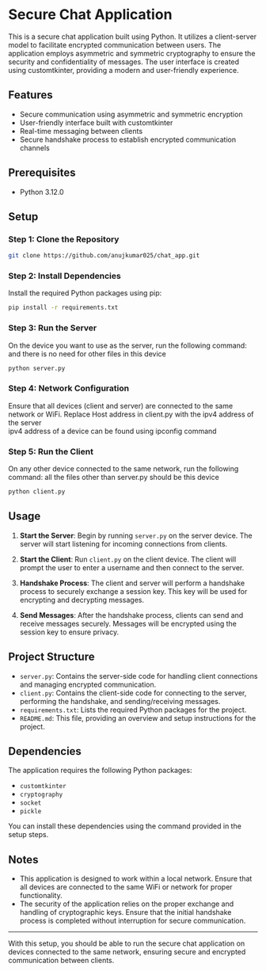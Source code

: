 # Secure Chat Application

This is a secure chat application built using Python. It utilizes a client-server model to facilitate encrypted communication between users. The application employs asymmetric and symmetric cryptography to ensure the security and confidentiality of messages. The user interface is created using customtkinter, providing a modern and user-friendly experience.

## Features

- Secure communication using asymmetric and symmetric encryption
- User-friendly interface built with customtkinter
- Real-time messaging between clients
- Secure handshake process to establish encrypted communication channels

## Prerequisites

- Python 3.12.0

## Setup

### Step 1: Clone the Repository

```bash
git clone https://github.com/anujkumar025/chat_app.git
```

### Step 2: Install Dependencies

Install the required Python packages using pip:

```bash
pip install -r requirements.txt
```

### Step 3: Run the Server

On the device you want to use as the server, run the following command:
and there is no need for other files in this device

```bash
python server.py
```

### Step 4: Network Configuration

Ensure that all devices (client and server) are connected to the same network or WiFi.
Replace Host address in client.py with the ipv4 address of the server  
ipv4 address of a device can be found using ipconfig command

### Step 5: Run the Client

On any other device connected to the same network, run the following command:
all the files other than server.py should be this device

```bash
python client.py
```

## Usage

1. **Start the Server**: Begin by running `server.py` on the server device. The server will start listening for incoming connections from clients.

2. **Start the Client**: Run `client.py` on the client device. The client will prompt the user to enter a username and then connect to the server.

3. **Handshake Process**: The client and server will perform a handshake process to securely exchange a session key. This key will be used for encrypting and decrypting messages.

4. **Send Messages**: After the handshake process, clients can send and receive messages securely. Messages will be encrypted using the session key to ensure privacy.

## Project Structure

- `server.py`: Contains the server-side code for handling client connections and managing encrypted communication.
- `client.py`: Contains the client-side code for connecting to the server, performing the handshake, and sending/receiving messages.
- `requirements.txt`: Lists the required Python packages for the project.
- `README.md`: This file, providing an overview and setup instructions for the project.

## Dependencies

The application requires the following Python packages:

- `customtkinter`
- `cryptography`
- `socket`
- `pickle`

You can install these dependencies using the command provided in the setup steps.

## Notes

- This application is designed to work within a local network. Ensure that all devices are connected to the same WiFi or network for proper functionality.
- The security of the application relies on the proper exchange and handling of cryptographic keys. Ensure that the initial handshake process is completed without interruption for secure communication.

---

With this setup, you should be able to run the secure chat application on devices connected to the same network, ensuring secure and encrypted communication between clients.
